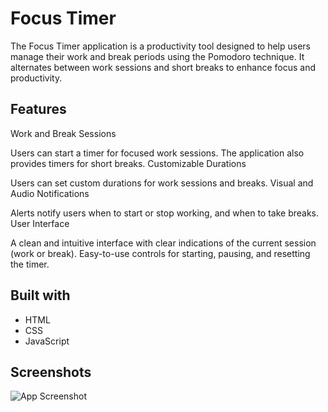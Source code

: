 # Focus Timer

The Focus Timer application is a productivity tool designed to help users manage their work and break periods using the Pomodoro technique. It alternates between work sessions and short breaks to enhance focus and productivity.

## Features

Work and Break Sessions

Users can start a timer for focused work sessions.
The application also provides timers for short breaks.
Customizable Durations

Users can set custom durations for work sessions and breaks.
Visual and Audio Notifications

Alerts notify users when to start or stop working, and when to take breaks.
User Interface

A clean and intuitive interface with clear indications of the current session (work or break).
Easy-to-use controls for starting, pausing, and resetting the timer.


## Built with

- HTML
- CSS
- JavaScript
## Screenshots

![App Screenshot](https://i.imgur.com/vjNBWNY.png)
